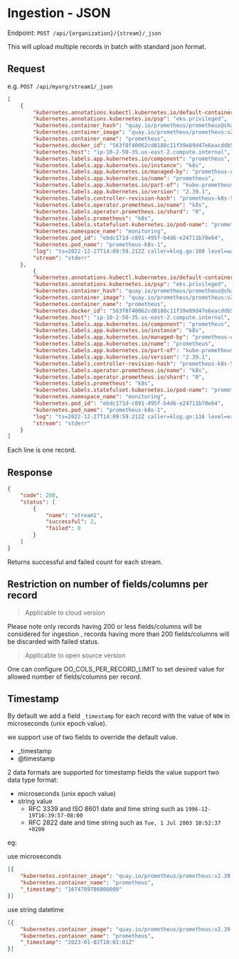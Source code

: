 # Ingestion - JSON

Endpoint: `POST /api/{organization}/{stream}/_json`



This will upload multiple records in batch with standard json format.

## Request 

e.g. `POST /api/myorg/stream1/_json`

```json
[
    {
        "kubernetes.annotations.kubectl.kubernetes.io/default-container": "prometheus",
        "kubernetes.annotations.kubernetes.io/psp": "eks.privileged",
        "kubernetes.container_hash": "quay.io/prometheus/prometheus@sha256:4748e26f9369ee7270a7cd3fb9385c1adb441c05792ce2bce2f6dd622fd91d38",
        "kubernetes.container_image": "quay.io/prometheus/prometheus:v2.39.1",
        "kubernetes.container_name": "prometheus",
        "kubernetes.docker_id": "563f8f40062cd0188c11f39e89d47e6eacddb5624a8a93b39f77ec53b5c38bf5",
        "kubernetes.host": "ip-10-2-50-35.us-east-2.compute.internal",
        "kubernetes.labels.app.kubernetes.io/component": "prometheus",
        "kubernetes.labels.app.kubernetes.io/instance": "k8s",
        "kubernetes.labels.app.kubernetes.io/managed-by": "prometheus-operator",
        "kubernetes.labels.app.kubernetes.io/name": "prometheus",
        "kubernetes.labels.app.kubernetes.io/part-of": "kube-prometheus",
        "kubernetes.labels.app.kubernetes.io/version": "2.39.1",
        "kubernetes.labels.controller-revision-hash": "prometheus-k8s-5857d9766c",
        "kubernetes.labels.operator.prometheus.io/name": "k8s",
        "kubernetes.labels.operator.prometheus.io/shard": "0",
        "kubernetes.labels.prometheus": "k8s",
        "kubernetes.labels.statefulset.kubernetes.io/pod-name": "prometheus-k8s-1",
        "kubernetes.namespace_name": "monitoring",
        "kubernetes.pod_id": "ebdc171d-c891-495f-b4d6-e24711b70e64",
        "kubernetes.pod_name": "prometheus-k8s-1",
        "log": "ts=2022-12-27T14:09:59.212Z caller=klog.go:108 level=warn component=k8s_client_runtime func=Warningf msg=\"pkg/mod/k8s.io/client-go@v0.25.1/tools/cache/reflector.go:169: failed to list *v1.Pod: pods is forbidden: User \\\"system:serviceaccount:monitoring:prometheus-k8s\\\" cannot list resource \\\"pods\\\" in API group \\\"\\\" at the cluster scope\"",
        "stream": "stderr"
    },
		{
        "kubernetes.annotations.kubectl.kubernetes.io/default-container": "prometheus",
        "kubernetes.annotations.kubernetes.io/psp": "eks.privileged",
        "kubernetes.container_hash": "quay.io/prometheus/prometheus@sha256:4748e26f9369ee7270a7cd3fb9385c1adb441c05792ce2bce2f6dd622fd91d38",
        "kubernetes.container_image": "quay.io/prometheus/prometheus:v2.39.1",
        "kubernetes.container_name": "prometheus",
        "kubernetes.docker_id": "563f8f40062cd0188c11f39e89d47e6eacddb5624a8a93b39f77ec53b5c38bf5",
        "kubernetes.host": "ip-10-2-50-35.us-east-2.compute.internal",
        "kubernetes.labels.app.kubernetes.io/component": "prometheus",
        "kubernetes.labels.app.kubernetes.io/instance": "k8s",
        "kubernetes.labels.app.kubernetes.io/managed-by": "prometheus-operator",
        "kubernetes.labels.app.kubernetes.io/name": "prometheus",
        "kubernetes.labels.app.kubernetes.io/part-of": "kube-prometheus",
        "kubernetes.labels.app.kubernetes.io/version": "2.39.1",
        "kubernetes.labels.controller-revision-hash": "prometheus-k8s-5857d9766c",
        "kubernetes.labels.operator.prometheus.io/name": "k8s",
        "kubernetes.labels.operator.prometheus.io/shard": "0",
        "kubernetes.labels.prometheus": "k8s",
        "kubernetes.labels.statefulset.kubernetes.io/pod-name": "prometheus-k8s-1",
        "kubernetes.namespace_name": "monitoring",
        "kubernetes.pod_id": "ebdc171d-c891-495f-b4d6-e24711b70e64",
        "kubernetes.pod_name": "prometheus-k8s-1",
        "log": "ts=2022-12-27T14:09:59.212Z caller=klog.go:116 level=error component=k8s_client_runtime func=ErrorDepth msg=\"pkg/mod/k8s.io/client-go@v0.25.1/tools/cache/reflector.go:169: Failed to watch *v1.Pod: failed to list *v1.Pod: pods is forbidden: User \\\"system:serviceaccount:monitoring:prometheus-k8s\\\" cannot list resource \\\"pods\\\" in API group \\\"\\\" at the cluster scope\"",
        "stream": "stderr"
    }
]
```

Each line is one record.

## Response

```json
{
	"code": 200,
	"status": [
		{
			"name": "stream1",
			"successful": 2,
			"failed": 0
		}
	]
}
```

Returns successful and failed count for each stream.

## Restriction on number of fields/columns per record
> Applicable to cloud version

Please note only records having 200 or less fields/columns will be considered for ingestion , records having more than 200 fields/columns will be discarded with failed status.

> Applicable to open source version

One can configure OO_COLS_PER_RECORD_LIMIT to set desired value for allowed number of fields/columns per record.

## Timestamp

By default we add a field `_timestamp` for each record with the value of `NOW` in microseconds (unix epoch value). 

we support use of two fields to override the default value.

- _timestamp
- @timestamp

2 data formats are supported for timestamp fields
the value support two data type format:

- microseconds (unix epoch value)
- string value
    - RFC 3339 and ISO 8601 date and time string such as `1996-12-19T16:39:57-08:00`
    - RFC 2822 date and time string such as `Tue, 1 Jul 2003 10:52:37 +0200`

eg:

use microseconds

```json
[{
	"kubernetes.container_image": "quay.io/prometheus/prometheus:v2.39.1",
	"kubernetes.container_name": "prometheus", 
	"_timestamp": "1674789786006000"
}]
```

use string datetime

```json
[{
	"kubernetes.container_image": "quay.io/prometheus/prometheus:v2.39.1",
	"kubernetes.container_name": "prometheus", 
	"_timestamp": "2023-01-02T10:01:01Z"
}]
```
```

